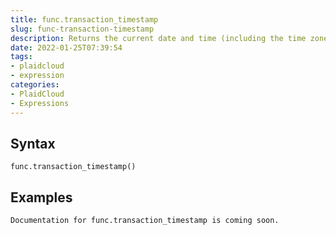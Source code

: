```yaml
---
title: func.transaction_timestamp
slug: func-transaction-timestamp
description: Returns the current date and time (including the time zone offset), at the start of the current transaction. Equivalent to 'func.now'
date: 2022-01-25T07:39:54
tags:
- plaidcloud
- expression
categories:
- PlaidCloud
- Expressions
---
```



## Syntax



```
func.transaction_timestamp()
```


## Examples



```
Documentation for func.transaction_timestamp is coming soon.
```
